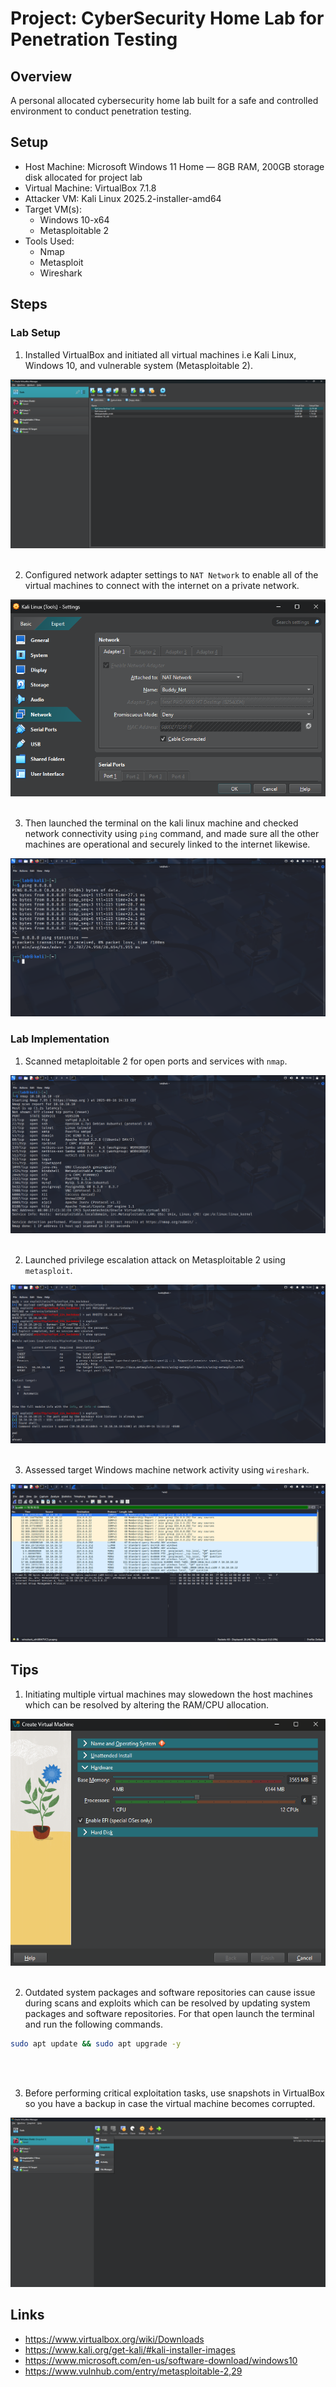 # Project: CyberSecurity Home Lab for Penetration Testing


## Overview
A personal allocated cybersecurity home lab built for a safe and controlled environment to conduct penetration testing.


## Setup

* Host Machine: Microsoft Windows 11 Home — 8GB RAM, 200GB storage disk allocated for project lab
* Virtual Machine: VirtualBox 7.1.8
* Attacker VM: Kali Linux 2025.2-installer-amd64
* Target VM(s):
  * Windows 10-x64
  * Metasploitable 2
* Tools Used:
  * Nmap
  * Metasploit
  * Wireshark


## Steps 

### Lab Setup

1. Installed VirtualBox and initiated all virtual machines i.e Kali Linux, Windows 10, and vulnerable system (Metasploitable 2).
<img src="Screenshots/1.png" alt="Virtual Machines list in VirtualBox">

<br>
<br>

2. Configured network adapter settings to ```NAT Network``` to enable all of the virtual machines to connect with the internet on a private network.
<img src="Screenshots/2.png" alt="VirtualBox network settings">

<br>
<br>

3. Then launched the terminal on the kali linux machine and checked network connectivity using ```ping``` command, and made sure all the other machines are operational and securely linked to the internet likewise.
<img src="Screenshots/3.png" alt="Ping test form Kali Linux">



### Lab Implementation

1. Scanned metaploitable 2 for open ports and services with ```nmap```.
<img src="Screenshots/4.png" alt="Ping test form Kali Linux">

<br>
<br>

2. Launched privilege escalation attack on Metasploitable 2 using ```metasploit```.
<img src="Screenshots/5.png" alt="Ping test form Kali Linux">

<br>
<br>

3. Assessed target Windows machine network activity using ```wireshark```.
<img src="Screenshots/6.png" alt="Ping test form Kali Linux">

## Tips

1. Initiating multiple virtual machines may slowedown the host machines which can be resolved by altering the RAM/CPU allocation.
<img src="Screenshots/7.png" alt="Ping test form Kali Linux">

<br>
<br>

2. Outdated system packages and software repositories can cause issue during scans and exploits which can be resolved by updating system packages and software repositories. For that open launch the terminal and run the following commands.
```sh
sudo apt update && sudo apt upgrade -y
```

<br>
<br>

3. Before performing critical exploitation tasks, use snapshots in VirtualBox so you have a backup in case the virtual machine becomes corrupted.
<img src="Screenshots/8.png" alt="Ping test form Kali Linux">


## Links
*  https://www.virtualbox.org/wiki/Downloads
*  https://www.kali.org/get-kali/#kali-installer-images
*  https://www.microsoft.com/en-us/software-download/windows10
*  https://www.vulnhub.com/entry/metasploitable-2,29
